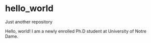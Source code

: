 # hello_world
Just another repository

Hello, world! I am a newly enrolled Ph.D student at University of Notre Dame.
